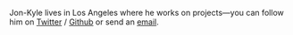Jon-Kyle lives in Los Angeles where he works on projects—you can follow him on [Twitter](http://twitter.com/jondashkyle) / [Github](http://github.com/jondashkyle) or send an [email](mailto:contact@jon-kyle.com).